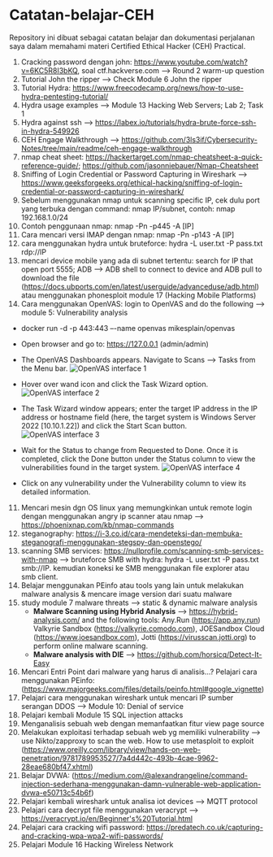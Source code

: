 # Catatan-belajar-CEH
Repository ini dibuat sebagai catatan belajar dan dokumentasi perjalanan saya dalam memahami materi Certified Ethical Hacker (CEH) Practical.

1. Cracking password dengan john: https://www.youtube.com/watch?v=6KC5R8I3bKQ, soal ctf.hackverse.com --> Round 2 warm-up question
2. Tutorial John the ripper --> Check Module 6 John the ripper
3. Tutorial Hydra: https://www.freecodecamp.org/news/how-to-use-hydra-pentesting-tutorial/
4. Hydra usage examples --> Module 13 Hacking Web Servers; Lab 2; Task 1
5. Hydra against ssh --> https://labex.io/tutorials/hydra-brute-force-ssh-in-hydra-549926
6. CEH Engage Walkthrough --> https://github.com/3ls3if/Cybersecurity-Notes/tree/main/readme/ceh-engage-walkthrough
7. nmap cheat sheet: https://hackertarget.com/nmap-cheatsheet-a-quick-reference-guide/; https://github.com/jasonniebauer/Nmap-Cheatsheet
8. Sniffing of Login Credential or Password Capturing in Wireshark --> https://www.geeksforgeeks.org/ethical-hacking/sniffing-of-login-credential-or-password-capturing-in-wireshark/
9. Sebelum menggunakan nmap untuk scanning specific IP, cek dulu port yang terbuka dengan command: nmap IP/subnet, contoh: nmap 192.168.1.0/24
10. Contoh penggunaan nmap: nmap -Pn -p445 -A [IP]
11. Cara mencari versi IMAP dengan nmap: nmap -Pn -p143 -A [IP]
12. cara menggunakan hydra untuk bruteforce: hydra -L user.txt -P pass.txt rdp://IP
13. mencari device mobile yang ada di subnet tertentu: search for IP that open port 5555; ADB --> ADB shell to connect to device and ADB pull to download the file (https://docs.ubports.com/en/latest/userguide/advanceduse/adb.html) atau menggunakan phonesploit module 17 (Hacking Mobile Platforms)
14. Cara menggunakan OpenVAS: login to OpenVAS and do the following --> module 5: Vulnerability analysis
   -  docker run -d -p 443:443 –-name openvas mikesplain/openvas
   -  Open browser and go to: https://127.0.0.1 (admin/admin)
   -  The OpenVAS Dashboards appears. Navigate to Scans --> Tasks from the Menu bar.
      ![OpenVAS interface 1](https://github.com/user-attachments/assets/20a88f49-9d00-48e9-b0f1-0d7d6140bd19)

   -  Hover over wand icon and click the Task Wizard option.
      ![OpenVAS interface 2](https://github.com/user-attachments/assets/d88d8fbd-1a86-45cd-88c2-8ef5c7949be1)

   -  The Task Wizard window appears; enter the target IP address in the IP address or hostname field (here, the target system is Windows Server 2022 [10.10.1.22]) and click the Start Scan button.
      ![OpenVAS interface 3](https://github.com/user-attachments/assets/52060a7a-2a4f-400c-a9ac-5bfba4d78efc)

   - Wait for the Status to change from Requested to Done. Once it is completed, click the Done button under the Status column to view the vulnerabilities found in the target system.
     ![OpenVAS interface 4](https://github.com/user-attachments/assets/28cbf9e0-f4c1-4cf1-ae97-4eb3d4ec0f6c)

   - Click on any vulnerability under the Vulnerability column to view its detailed information.
 11. Mencari mesin dgn OS linux yang memungkinkan untuk remote login dengan menggunakan angry ip scanner atau nmap --> https://phoenixnap.com/kb/nmap-commands
 12. steganography: https://i-3.co.id/cara-mendeteksi-dan-membuka-steganografi-menggunakan-stegspy-dan-openstego/
 13. scanning SMB services: https://nullprofile.com/scanning-smb-services-with-nmap --> bruteforce SMB with hydra: hydra -L user.txt -P pass.txt smb://IP. kemudian koneksi ke SMB menggunakan file explorer atau smb client.
 14. Belajar menggunakan PEinfo atau tools yang lain untuk melakukan malware analysis & mencare image version dari suatu malware
 15. study module 7 malware threats --> static & dynamic malware analysis
     - **Malware Scanning using Hybrid Analysis** --> https://hybrid-analysis.com/ and the following tools: Any.Run (https://app.any.run) Valkyrie Sandbox (https://valkyrie.comodo.com), JOESandbox Cloud (https://www.joesandbox.com), Jotti (https://virusscan.jotti.org) to perform online malware scanning.
     - **Malware analysis with DIE** --> https://github.com/horsicq/Detect-It-Easy
 16. Mencari Entri Point dari malware yang harus di analisis...? Pelajari cara menggunakan PEinfo: (https://www.majorgeeks.com/files/details/peinfo.html#google_vignette)
 17. Pelajari cara menggunakan wireshark untuk mencari IP sumber serangan DDOS --> Module 10: Denial of service
 18. Pelajari kembali Module 15 SQL injection attacks
 19. Menganalisis sebuah web dengan memanfaatkan fitur view page source
 20. Melakukan exploitasi terhadap sebuah web yg memiliki vulnerability --> use Nikto/zapproxy to scan the web.  How to use metasploit to exploit (https://www.oreilly.com/library/view/hands-on-web-penetration/9781789953527/7a4d442c-493b-4cae-9962-28eae680bf47.xhtml)
 21. Belajar DVWA: (https://medium.com/@alexandrangeline/command-injection-sederhana-menggunakan-damn-vulnerable-web-application-dvwa-e50713c54b6f)
 22. Pelajari kembali wireshark untuk analisa iot devices --> MQTT protocol
 23. Pelajari cara decrypt file menggunakan veracrypt --> https://veracrypt.io/en/Beginner's%20Tutorial.html
 24. Pelajari cara cracking wifi password: https://predatech.co.uk/capturing-and-cracking-wpa-wpa2-wifi-passwords/
 25. Pelajari Module 16 Hacking Wireless Network
